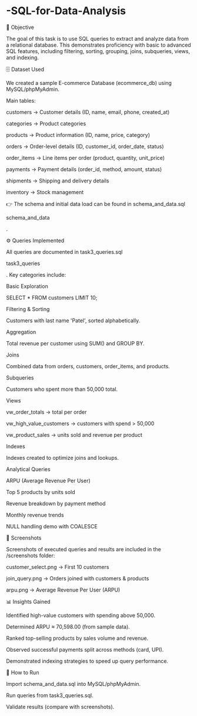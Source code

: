 # -SQL-for-Data-Analysis
 📌 Objective

The goal of this task is to use SQL queries to extract and analyze data from a relational database. This demonstrates proficiency with basic to advanced SQL features, including filtering, sorting, grouping, joins, subqueries, views, and indexing.

🗄️ Dataset Used

We created a sample E-commerce Database (ecommerce_db) using MySQL/phpMyAdmin.

Main tables:

customers → Customer details (ID, name, email, phone, created_at)

categories → Product categories

products → Product information (ID, name, price, category)

orders → Order-level details (ID, customer_id, order_date, status)

order_items → Line items per order (product, quantity, unit_price)

payments → Payment details (order_id, method, amount, status)

shipments → Shipping and delivery details

inventory → Stock management

👉 The schema and initial data load can be found in schema_and_data.sql

schema_and_data

.

⚙️ Queries Implemented

All queries are documented in task3_queries.sql

task3_queries

. Key categories include:

Basic Exploration

SELECT * FROM customers LIMIT 10;

Filtering & Sorting

Customers with last name 'Patel', sorted alphabetically.

Aggregation

Total revenue per customer using SUM() and GROUP BY.

Joins

Combined data from orders, customers, order_items, and products.

Subqueries

Customers who spent more than 50,000 total.

Views

vw_order_totals → total per order

vw_high_value_customers → customers with spend > 50,000

vw_product_sales → units sold and revenue per product

Indexes

Indexes created to optimize joins and lookups.

Analytical Queries

ARPU (Average Revenue Per User)

Top 5 products by units sold

Revenue breakdown by payment method

Monthly revenue trends

NULL handling demo with COALESCE

📸 Screenshots

Screenshots of executed queries and results are included in the /screenshots folder:

customer_select.png → First 10 customers

join_query.png → Orders joined with customers & products

arpu.png → Average Revenue Per User (ARPU)

📊 Insights Gained

Identified high-value customers with spending above 50,000.

Determined ARPU ≈ 70,598.00 (from sample data).

Ranked top-selling products by sales volume and revenue.

Observed successful payments split across methods (card, UPI).

Demonstrated indexing strategies to speed up query performance.

🚀 How to Run

Import schema_and_data.sql into MySQL/phpMyAdmin.

Run queries from task3_queries.sql.

Validate results (compare with screenshots).
